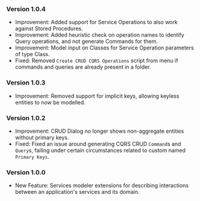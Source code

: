 ### Version 1.0.4

- Improvement: Added support for Service Operations to also work against Stored Procedures.
- Improvement: Added heuristic check on operation names to identify Query operations, and not generate Commands for them.
- Improvement: Model input on Classes for Service Operation parameters of type Class.
- Fixed: Removed `Create CRUD CQRS Operations` script from menu if commands and queries are already present in a folder.

### Version 1.0.3

- Improvement: Removed support for implicit keys, allowing keyless entities to now be modelled.

### Version 1.0.2

- Improvement: CRUD Dialog no longer shows non-aggregate entities without primary keys.
- Fixed: Fixed an issue around generating CQRS CRUD `Command`s and `Query`s, failing under certain circumstances related to custom named `Primary Keys`.

### Version 1.0.0

- New Feature: Services modeler extensions for describing interactions between an application's services and its domain.

